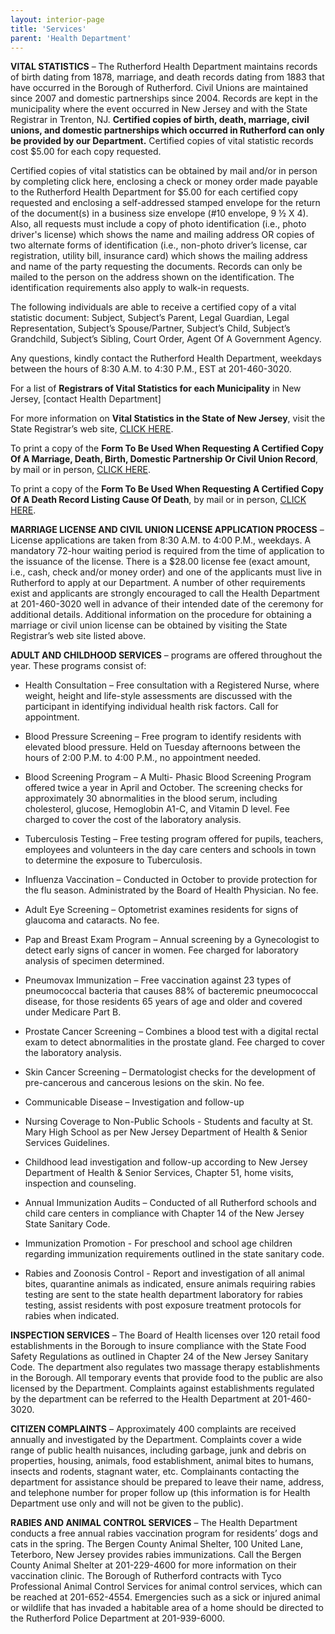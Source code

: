 ```yaml
---
layout: interior-page
title: 'Services'
parent: 'Health Department'
---
```


**VITAL STATISTICS** – The Rutherford Health Department maintains records of birth dating from 1878, marriage, and death records dating from 1883 that have occurred in the Borough of Rutherford. Civil Unions are maintained since 2007 and domestic partnerships since 2004. Records are kept in the municipality where the event occurred in New Jersey and with the State Registrar in Trenton, NJ. **Certified copies of birth, death, marriage, civil unions, and domestic partnerships which occurred in Rutherford can only be provided by our Department.** Certified copies of vital statistic records cost $5.00 for each copy requested.

Certified copies of vital statistics can be obtained by mail and/or in person by completing click here, enclosing a check or money order made payable to the Rutherford Health Department for $5.00 for each certified copy requested and enclosing a self-addressed stamped envelope for the return of the document(s) in a business size envelope (#10 envelope, 9 ½ X 4). Also, all requests must include a copy of photo identification (i.e., photo driver's license) which shows the name and mailing address OR copies of two alternate forms of identification (i.e., non-photo driver’s license, car registration, utility bill, insurance card) which shows the mailing address and name of the party requesting the documents. Records can only be mailed to the person on the address shown on the identification. The identification requirements also apply to walk-in requests.

The following individuals are able to receive a certified copy of a vital statistic document: Subject, Subject’s Parent, Legal Guardian, Legal Representation, Subject’s Spouse/Partner, Subject’s Child, Subject’s Grandchild, Subject’s Sibling, Court Order, Agent Of A Government Agency.

Any questions, kindly contact the Rutherford Health Department, weekdays between the hours of 8:30 A.M. to 4:30 P.M., EST at 201-460-3020.

For a list of **Registrars of Vital Statistics for each Municipality** in New Jersey, [contact Health Department]

For more information on **Vital Statistics in the State of New Jersey**, visit the State Registrar’s web site, [CLICK HERE](http://www.state.nj.us/health/vital/index.shtml).

To print a copy of the **Form To Be Used When Requesting A Certified Copy Of A Marriage, Death, Birth, Domestic Partnership Or Civil Union Record**, by mail or in person, [CLICK HERE](https://storage.googleapis.com/static.rutherford-nj.com/health/VitalStats.pdf). 

To print a copy of the **Form To Be Used When Requesting A Certified Copy Of A Death Record Listing Cause Of Death**, by mail or in person, [CLICK HERE](https://storage.googleapis.com/static.rutherford-nj.com/health/NJDOH_CauseOfDeathAuthorization.pdf). 

**MARRIAGE LICENSE AND CIVIL UNION LICENSE APPLICATION PROCESS**  – License applications are taken from 8:30 A.M. to 4:00 P.M., weekdays. A mandatory 72-hour waiting period is required from the time of application to the issuance of the license. There is a $28.00 license fee (exact amount, i.e., cash, check and/or money order) and one of the applicants must live in Rutherford to apply at our Department.  A number of other requirements exist and applicants are strongly encouraged to call the Health Department at 201-460-3020 well in advance of their intended date of the ceremony for additional details. Additional information on the procedure for obtaining a marriage or civil union license can be obtained by visiting the State Registrar’s web site listed above. 

**ADULT AND CHILDHOOD SERVICES** – programs are offered throughout the year. These programs consist of:

* Health Consultation – Free consultation with a Registered Nurse, where weight, height and life-style assessments are discussed with the participant in identifying individual health risk factors. Call for appointment.

* Blood Pressure Screening – Free program to identify residents with elevated blood pressure. Held on Tuesday afternoons between the hours of 2:00 P.M. to 4:00 P.M., no appointment needed.

* Blood Screening Program – A Multi- Phasic Blood Screening Program offered twice a year in April and October. The screening checks for approximately 30 abnormalities in the blood serum, including cholesterol, glucose, Hemoglobin A1-C, and Vitamin D level. Fee charged to cover the cost of the laboratory analysis.

* Tuberculosis Testing – Free testing program offered for pupils, teachers, employees and volunteers in the day care centers and schools in town to determine the exposure to Tuberculosis.

* Influenza Vaccination – Conducted in October to provide protection for the flu season. Administrated by the Board of Health Physician. No fee.

* Adult Eye Screening – Optometrist examines residents for signs of glaucoma and cataracts. No fee.

* Pap and Breast Exam Program – Annual screening by a Gynecologist to detect early signs of cancer in women. Fee charged for laboratory analysis of specimen determined.

* Pneumovax Immunization – Free vaccination against 23 types of pneumococcal bacteria that causes 88% of bacteremic pneumococcal disease, for those residents 65 years of age and older and covered under Medicare Part B.

* Prostate Cancer Screening – Combines a blood test with a digital rectal exam to detect abnormalities in the prostate gland. Fee charged to cover the laboratory analysis.

* Skin Cancer Screening – Dermatologist checks for the development of pre-cancerous and cancerous lesions on the skin. No fee.

* Communicable Disease – Investigation and follow-up

* Nursing Coverage to Non-Public Schools - Students and faculty at St. Mary High School as per New Jersey Department of Health & Senior Services Guidelines.

* Childhood lead investigation and follow-up according to New Jersey Department of Health & Senior Services, Chapter 51, home visits, inspection and counseling.

* Annual Immunization Audits – Conducted of all Rutherford schools and child care centers in compliance with Chapter 14 of the New Jersey State Sanitary Code.

* Immunization Promotion - For preschool and school age children regarding immunization requirements outlined in the state sanitary code.

* Rabies and Zoonosis Control - Report and investigation of all animal bites, quarantine animals as indicated, ensure animals requiring rabies testing are sent to the state health department laboratory for rabies testing, assist residents with post exposure treatment protocols for rabies when indicated.

**INSPECTION SERVICES** – The Board of Health licenses over 120 retail food establishments in the Borough to insure compliance with the State Food Safety Regulations as outlined in Chapter 24 of the New Jersey Sanitary Code. The department also regulates two massage therapy establishments in the Borough. All temporary events that provide food to the public are also licensed by the Department. Complaints against establishments regulated by the department can be referred to the Health Department at 201-460-3020.

**CITIZEN COMPLAINTS** – Approximately 400 complaints are received annually and investigated by the Department. Complaints cover a wide range of public health nuisances, including garbage, junk and debris on properties, housing, animals, food establishment, animal bites to humans, insects and rodents, stagnant water, etc. Complainants contacting the department for assistance should be prepared to leave their name, address, and telephone number for proper follow up (this information is for Health Department use only and will not be given to the public).

**RABIES AND ANIMAL CONTROL SERVICES** – The Health Department conducts a free annual rabies vaccination program for residents’ dogs and cats in the spring. The Bergen County Animal Shelter, 100 United Lane, Teterboro, New Jersey provides rabies immunizations. Call the Bergen County Animal Shelter at 201-229-4600 for more information on their vaccination clinic. The Borough of Rutherford contracts with Tyco Professional Animal Control Services for animal control services, which can be reached at 201-652-4554. Emergencies such as a sick or injured animal or wildlife that has invaded a habitable area of a home should be directed to the Rutherford Police Department at 201-939-6000.
